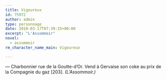 ```yaml
---
title: Vigoureux
id: 75972
author: admin
type: personnage
date: 2010-03-17T07:39:15+00:00
excerpt: "L'Assommoir"
novel:
  - assommoir
rm_character_name_main: Vigoureux

---
```

— Charbonnier rue de la Goutte-d&rsquo;Or. Vend à Gervaise son coke au prix de la Compagnie du gaz [203]. _(L&rsquo;Assommoir.)_